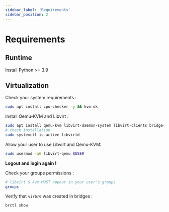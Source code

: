```yaml
---
sidebar_label: 'Requirements'
sidebar_position: 2
---
```


# Requirements

## Runtime

Install Python >= 3.9

## Virtualization

Check your system requirements :

```sh
sudo apt install cpu-checker -y && kvm-ok
```

Install Qemu-KVM and Libvirt :

```sh
sudo apt install qemu-kvm libvirt-daemon-system libvirt-clients bridge-utils virtinst cloud-utils
# check installation
sudo systemctl is-active libvirtd
```

Allow your user to use Libvirt and Qemu-KVM:

```sh
sudo usermod -aG libvirt-qemu $USER
```

**Logout and login again !**

Check your groups permissions :

```sh
# libvirt & kvm MUST appear in your user's groups
groups
```

Verify that `virbr0` was created in bridges :

```sh
brctl show
```
